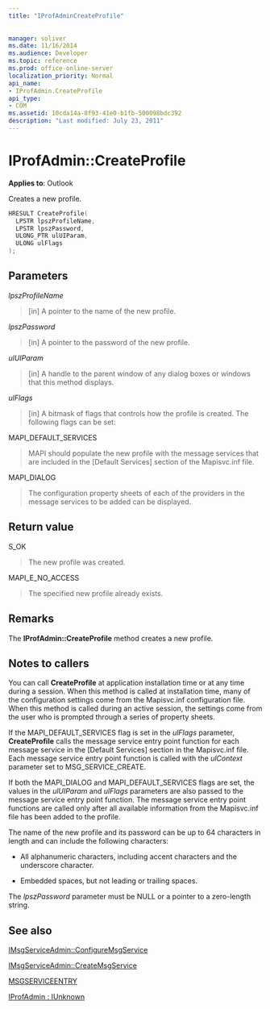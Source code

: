 ```yaml
---
title: "IProfAdminCreateProfile"
 
 
manager: soliver
ms.date: 11/16/2014
ms.audience: Developer
ms.topic: reference
ms.prod: office-online-server
localization_priority: Normal
api_name:
- IProfAdmin.CreateProfile
api_type:
- COM
ms.assetid: 10cda14a-8f93-41e0-b1fb-500098bdc392
description: "Last modified: July 23, 2011"
---
```


# IProfAdmin::CreateProfile

  
  
**Applies to**: Outlook 
  
Creates a new profile.
  
```cpp
HRESULT CreateProfile(
  LPSTR lpszProfileName,
  LPSTR lpszPassword,
  ULONG_PTR ulUIParam,
  ULONG ulFlags
);
```

## Parameters

 _lpszProfileName_
  
> [in] A pointer to the name of the new profile.
    
 _lpszPassword_
  
> [in] A pointer to the password of the new profile. 
    
 _ulUIParam_
  
> [in] A handle to the parent window of any dialog boxes or windows that this method displays.
    
 _ulFlags_
  
> [in] A bitmask of flags that controls how the profile is created. The following flags can be set:
    
MAPI_DEFAULT_SERVICES 
  
> MAPI should populate the new profile with the message services that are included in the [Default Services] section of the Mapisvc.inf file.
    
MAPI_DIALOG 
  
> The configuration property sheets of each of the providers in the message services to be added can be displayed. 
    
## Return value

S_OK 
  
> The new profile was created.
    
MAPI_E_NO_ACCESS 
  
> The specified new profile already exists.
    
## Remarks

The **IProfAdmin::CreateProfile** method creates a new profile. 
  
## Notes to callers

You can call **CreateProfile** at application installation time or at any time during a session. When this method is called at installation time, many of the configuration settings come from the Mapisvc.inf configuration file. When this method is called during an active session, the settings come from the user who is prompted through a series of property sheets. 
  
If the MAPI_DEFAULT_SERVICES flag is set in the  _ulFlags_ parameter, **CreateProfile** calls the message service entry point function for each message service in the [Default Services] section in the Mapisvc.inf file. Each message service entry point function is called with the  _ulContext_ parameter set to MSG_SERVICE_CREATE. 
  
If both the MAPI_DIALOG and MAPI_DEFAULT_SERVICES flags are set, the values in the  _ulUIParam_ and  _ulFlags_ parameters are also passed to the message service entry point function. The message service entry point functions are called only after all available information from the Mapisvc.inf file has been added to the profile. 
  
The name of the new profile and its password can be up to 64 characters in length and can include the following characters:
  
- All alphanumeric characters, including accent characters and the underscore character.
    
- Embedded spaces, but not leading or trailing spaces.
    
The  _lpszPassword_ parameter must be NULL or a pointer to a zero-length string. 
  
## See also



[IMsgServiceAdmin::ConfigureMsgService](imsgserviceadmin-configuremsgservice.md)
  
[IMsgServiceAdmin::CreateMsgService](imsgserviceadmin-createmsgservice.md)
  
[MSGSERVICEENTRY](msgserviceentry.md)
  
[IProfAdmin : IUnknown](iprofadminiunknown.md)

